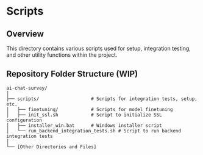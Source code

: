 # Scripts

## Overview

This directory contains various scripts used for setup, integration testing, and other utility functions within the project.

## Repository Folder Structure (WIP)

```shell
ai-chat-survey/
│
├── scripts/                   # Scripts for integration tests, setup, etc.
│   ├── finetuning/            # Scripts for model finetuning
│   ├── init_ssl.sh            # Script to initialize SSL configuration
│   ├── installer_win.bat      # Windows installer script
│   └── run_backend_integration_tests.sh # Script to run backend integration tests
│
└── [Other Directories and Files]
```
